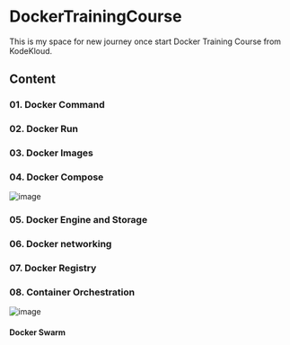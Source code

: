 # DockerTrainingCourse

This is my space for new journey once start Docker Training Course from KodeKloud. 

## Content

### 01. Docker Command

### 02. Docker Run

### 03. Docker Images

### 04. Docker Compose

![image](https://user-images.githubusercontent.com/25337881/207853988-729ed4d8-0af9-4c62-827f-3b19b44b0a6f.png)


### 05. Docker Engine and Storage

### 06. Docker networking

### 07. Docker Registry

### 08. Container Orchestration

![image](https://user-images.githubusercontent.com/25337881/206201186-e18388df-fd76-49b2-aad7-f44e71ef2697.png)


#### Docker Swarm





